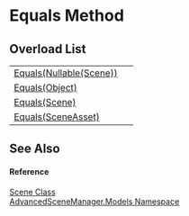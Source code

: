 # Equals Method


## Overload List
<table>
<tr>
<td><a href="M_AdvancedSceneManager_Models_Scene_Equals_1.md">Equals(Nullable(Scene))</a></td>
<td> </td></tr>
<tr>
<td><a href="M_AdvancedSceneManager_Models_Scene_Equals_2.md">Equals(Object)</a></td>
<td> </td></tr>
<tr>
<td><a href="M_AdvancedSceneManager_Models_Scene_Equals.md">Equals(Scene)</a></td>
<td> </td></tr>
<tr>
<td><a href="M_AdvancedSceneManager_Models_Scene_Equals_3.md">Equals(SceneAsset)</a></td>
<td> </td></tr>
</table>

## See Also


#### Reference
<a href="T_AdvancedSceneManager_Models_Scene.md">Scene Class</a>  
<a href="N_AdvancedSceneManager_Models.md">AdvancedSceneManager.Models Namespace</a>  
